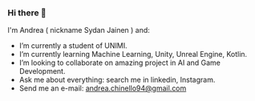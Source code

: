 ### Hi there 👋
I'm Andrea ( nickname Sydan Jainen ) and:
-  I’m currently a student of UNIMI.
-  I’m currently learning Machine Learning, Unity, Unreal Engine, Kotlin.
-  I’m looking to collaborate on amazing project in AI and Game Development.
-  Ask me about everything: search me in linkedin, Instagram.
-  Send me an e-mail: andrea.chinello94@gmail.com

